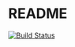 # README

[![Build Status](https://travis-ci.org/swooless/swooless-thrift.svg?branch=master)](https://travis-ci.org/swooless/swooless-thrift)

